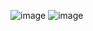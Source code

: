 ![image](https://github.com/Rahul-chaurasiya/Leetcode-Practice-Problem/assets/77222540/d7ad9a24-7657-4d59-9aec-637a480bd3fd)
![image](https://github.com/Rahul-chaurasiya/Leetcode-Practice-Problem/assets/77222540/c523a9f0-844e-4885-a171-827272c90caa)
